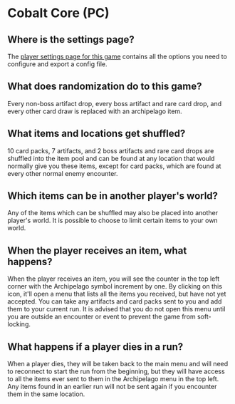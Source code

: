 # Cobalt Core (PC)

## Where is the settings page?

The [player settings page for this game](../player-settings) contains all the options you need to configure and export a
config file.

## What does randomization do to this game?

Every non-boss artifact drop, every boss artifact and rare card drop, and every other card draw is replaced with an
archipelago item.

## What items and locations get shuffled?

10 card packs, 7 artifacts, and 2 boss artifacts and rare card drops are shuffled into the item pool and can be found at any
location that would normally give you these items, except for card packs, which are found at every other normal enemy
encounter.

## Which items can be in another player's world?

Any of the items which can be shuffled may also be placed into another player's world. It is possible to choose to limit
certain items to your own world.

## When the player receives an item, what happens?

When the player receives an item, you will see the counter in the top left corner with the Archipelago symbol increment
by one. By clicking on this icon, it'll open a menu that lists all the items you received, but have not yet accepted.
You can take any artifacts and card packs sent to you and add them to your current run. It is advised that you do not open
this menu until you are outside an encounter or event to prevent the game from soft-locking.

## What happens if a player dies in a run?

When a player dies, they will be taken back to the main menu and will need to reconnect to start the run from
the beginning, but they will have access to all the items ever sent to them in the Archipelago menu in the top left.
Any items found in an earlier run will not be sent again if you encounter them in the same location.
